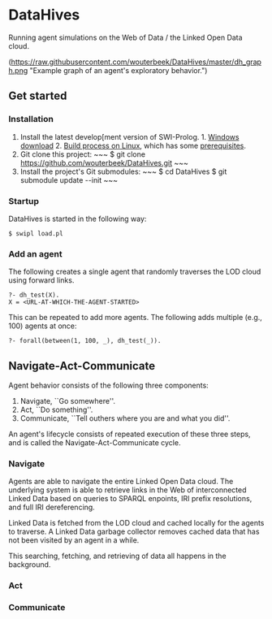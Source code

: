 # DataHives

Running agent simulations on the Web of Data / the Linked Open Data cloud.

(https://raw.githubusercontent.com/wouterbeek/DataHives/master/dh_graph.png "Example graph of an agent's exploratory behavior.")

## Get started

### Installation

  1. Install the latest develop[ment version of SWI-Prolog.
    1. [Windows download](http://www.swi-prolog.org/download/daily/bin/)
    2. [Build process on Linux](http://www.swi-prolog.org/git.html),
       which has some
       [prerequisites](http://www.swi-prolog.org/build/LinuxDistro.html).
  2. Git clone this project:
    ~~~
    $ git clone https://github.com/wouterbeek/DataHives.git
    ~~~
  3. Install the project's Git submodules:
    ~~~
    $ cd DataHives
    $ git submodule update --init
    ~~~

### Startup

DataHives is started in the following way:

~~~
$ swipl load.pl
~~~

### Add an agent

The following creates a single agent that randomly traverses the LOD cloud
using forward links.

~~~
?- dh_test(X).
X = <URL-AT-WHICH-THE-AGENT-STARTED>
~~~

This can be repeated to add more agents.
The following adds multiple (e.g., 100) agents at once:

~~~{.pl}
?- forall(between(1, 100, _), dh_test(_)).
~~~

## Navigate-Act-Communicate

Agent behavior consists of the following three components:

  1. Navigate, ``Go somewhere''.
  2. Act, ``Do something''.
  3. Communicate, ``Tell outhers where you are and what you did''.

An agent's lifecycle consists of repeated execution of these three steps,
and is called the Navigate-Act-Communicate cycle.

### Navigate

Agents are able to navigate the entire Linked Open Data cloud.
The underlying system is able to retrieve links in
the Web of interconnected Linked Data based on queries to SPARQL enpoints,
IRI prefix resolutions, and full IRI dereferencing.

Linked Data is fetched from the LOD cloud and cached locally
for the agents to traverse. A Linked Data garbage collector removes
cached data that has not been visited by an agent in a while.

This searching, fetching, and retrieving of data all happens in
the background.

### Act

### Communicate

